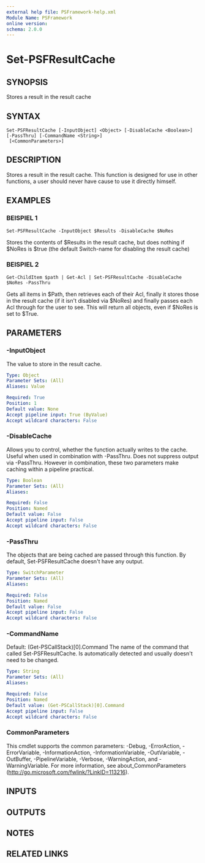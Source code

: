 ```yaml
---
external help file: PSFramework-help.xml
Module Name: PSFramework
online version:
schema: 2.0.0
---
```


# Set-PSFResultCache

## SYNOPSIS
Stores a result in the result cache

## SYNTAX

```
Set-PSFResultCache [-InputObject] <Object> [-DisableCache <Boolean>] [-PassThru] [-CommandName <String>]
 [<CommonParameters>]
```

## DESCRIPTION
Stores a result in the result cache.
This function is designed for use in other functions, a user should never have cause to use it directly himself.

## EXAMPLES

### BEISPIEL 1
```
Set-PSFResultCache -InputObject $Results -DisableCache $NoRes
```

Stores the contents of $Results in the result cache, but does nothing if $NoRes is $true (the default Switch-name for disabling the result cache)

### BEISPIEL 2
```
Get-ChildItem $path | Get-Acl | Set-PSFResultCache -DisableCache $NoRes -PassThru
```

Gets all items in $Path, then retrieves each of their Acl, finally it stores those in the result cache (if it isn't disabled via $NoRes) and finally passes each Acl through for the user to see.
This will return all objects, even if $NoRes is set to $True.

## PARAMETERS

### -InputObject
The value to store in the result cache.

```yaml
Type: Object
Parameter Sets: (All)
Aliases: Value

Required: True
Position: 1
Default value: None
Accept pipeline input: True (ByValue)
Accept wildcard characters: False
```

### -DisableCache
Allows you to control, whether the function actually writes to the cache.
Useful when used in combination with -PassThru.
Does not suppress output via -PassThru.
However in combination, these two parameters make caching within a pipeline practical.

```yaml
Type: Boolean
Parameter Sets: (All)
Aliases:

Required: False
Position: Named
Default value: False
Accept pipeline input: False
Accept wildcard characters: False
```

### -PassThru
The objects that are being cached are passed through this function.
By default, Set-PSFResultCache doesn't have any output.

```yaml
Type: SwitchParameter
Parameter Sets: (All)
Aliases:

Required: False
Position: Named
Default value: False
Accept pipeline input: False
Accept wildcard characters: False
```

### -CommandName
Default: (Get-PSCallStack)\[0\].Command
The name of the command that called Set-PSFResultCache.
Is automatically detected and usually doesn't need to be changed.

```yaml
Type: String
Parameter Sets: (All)
Aliases:

Required: False
Position: Named
Default value: (Get-PSCallStack)[0].Command
Accept pipeline input: False
Accept wildcard characters: False
```

### CommonParameters
This cmdlet supports the common parameters: -Debug, -ErrorAction, -ErrorVariable, -InformationAction, -InformationVariable, -OutVariable, -OutBuffer, -PipelineVariable, -Verbose, -WarningAction, and -WarningVariable.
For more information, see about_CommonParameters (http://go.microsoft.com/fwlink/?LinkID=113216).

## INPUTS

## OUTPUTS

## NOTES

## RELATED LINKS
